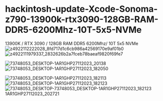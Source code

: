 # hackintosh-update-Xcode-Sonoma-z790-13900k-rtx3090-128GB-RAM-DDR5-6200Mhz-10T-5x5-NVMe
13900K / RTX 3090 / 128GB RAM DDR5 6200Mhz/ 10T 5x5 NVMe
![z4922112222028_8fd717d1c6cb986a42569170e9af01b0](https://github.com/sonvirgo/hackintosh-update-Xcode-Sonoma-z790-13900k-rtx3090-128GB-DDR5-6200Mhz/assets/10823037/86253f06-f0b5-431e-aebd-9472a4a69fc8)
![z4922111979337_2832626b2a7fceb78baeaf9820f69fe7](https://github.com/sonvirgo/hackintosh-update-Xcode-Sonoma-z790-13900k-rtx3090-128GB-DDR5-6200Mhz/assets/10823037/bb8aa2ea-cd05-49c2-ba89-2df38a309819)


![73748053_DESKTOP-1AR1GHP27112023_20138](https://github.com/sonvirgo/hackintosh-update-Xcode-Sonoma-z790-13900k-rtx3090/assets/10823037/4d4f0cc1-6e1c-4c1a-a429-4ee36de74df2)
![73748053_DESKTOP-1AR1GHP27112023_182050](https://github.com/sonvirgo/hackintosh-update-Xcode-Sonoma-z790-13900k-rtx3090/assets/10823037/f66dbd63-b57f-4168-9366-3d4baeb37dd2)

![73748053_DESKTOP-1AR1GHP27112023_182113](https://github.com/sonvirgo/hackintosh-update-Xcode-Sonoma-z790-13900k-rtx3090/assets/10823037/b93f19b1-243c-43f8-9c59-389a3239c774)
![73748053_DESKTOP-1AR1GHP27112023_182123](https://github.com/sonvirgo/hackintosh-update-Xcode-Sonoma-z790-13900k-rtx3090/assets/10823037/b9f7cacb-8bd5-4646-9344-602120727fb5)
![73748053_DESKTOP-![73748053_DESKTOP-1AR1GHP27112023_182123](https://github.com/sonvirgo/hackintosh-update-Xcode-Sonoma-z790-13900k-rtx3090/assets/10823037/2cb4de9e-e8d5-4231-bba7-6c2da16a1af1)
1AR1GHP27112023_202721](https://github.com/sonvirgo/hackintosh-update-Xcode-Sonoma-z790-13900k-rtx3090/assets/10823037/1494c4a6-c67a-48f4-b58c-347280a6bd02)
